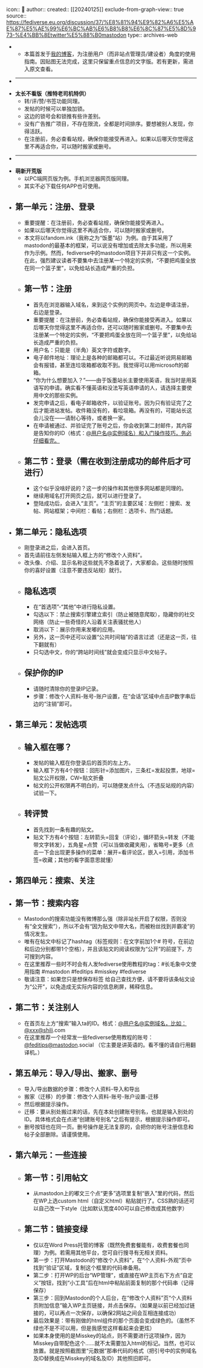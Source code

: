 icon:: 💾
author:: 
created:: [[20240125]]
exclude-from-graph-view:: true
source:: https://fediverse.eu.org/discussion/37/%E8%81%94%E9%82%A6%E5%AE%87%E5%AE%99%E6%BC%AB%E6%B8%B8%E6%8C%87%E5%8D%973-%E4%BB%8Etwitter%E5%88%B0mastodon
type:: archives-web

- - 本篇首发于[我的博客](https://fediverse.eu.org/home/leaving?target=https%3A%2F%2Fwp.me%2FpbKqHZ-SO)，为注册用户（而非站点管理员/建设者）角度的使用指南。因贴图无法完成，这里只保留重点信息的文字版。若有更新，需进入原文查看。
- ___
- **太长不看版（推特老司机特供）**
  - 转/评/赞/书签功能同理。
  - 发帖的时候可以单独加锁。
  - 这边的锁号会和锁推有些许差别。
  - 没有广告推广项目，不存在限流，全都是时间排序。要想被别人发现，你得活跃。
  - 在注册前，务必查看站规，确保你能接受再进入。如果以后哪天你觉得这里不再适合你，可以随时搬家或删号。
- ___
- **萌新开荒版**
  - 以PC端网页版为例。手机浏览器网页版同理。
  - 其实不必下载任何APP也可使用。
- ## 第一单元：注册、登录
  - 重要提醒：在注册前，务必查看站规，确保你能接受再进入。
  - 如果以后哪天你觉得这里不再适合你，可以随时搬家或删号。
  - 本文将以fandom.ink（我称之为“饭墨”站）为例。由于其采用了mastodon的最基本的框架，可以说没有增加或去除太多功能，所以用来作为示例。然而，fediverse中的mastodon项目下并非只有这一个实例。在此，强烈建议读者不要集中去注册某一个特定的实例，“不要把鸡蛋全放在同一个篮子里”，以免给站长造成严重的负担。
  - ## 第一节：注册
    - 首先在浏览器输入域名，来到这个实例的网页中。左边是申请注册，右边是登录。
    - 重要提醒：在注册前，务必查看站规，确保你能接受再进入。如果以后哪天你觉得这里不再适合你，还可以随时搬家或删号。不要集中去注册某一个特定的实例，“不要把鸡蛋全放在同一个篮子里”，以免给站长造成严重的负担。
    - 用户名：只能是（半角）英文字符或数字。
    - 电子邮件地址：理论上是各种的邮箱都可以。不过最近听说网易邮箱会有报错，甚至连垃圾箱都收取不到。我觉得可以用microsoft的邮箱。
    - “你为什么想要加入？”——由于饭墨站长主要使用英语，我当时是用英语写的申请。确实看不懂英语和没法写英语申请的人，请选择主要使用中文的那些实例。
    - 发完申请之后，看电子邮箱收件，以验证账号。因为只有验证完了之后才能进站发帖。收件箱没有的，看垃圾箱。再没有的，可能站长这会儿没在——请耐心等待，或者换一家。
    - 在申请被通过、并验证完了账号之后，你会收到第二封邮件，其内容是告知你的ID（格式：[@用户名](https://fediverse.eu.org/profile/%E7%94%A8%E6%88%B7%E5%90%8D)[@实例域名）和入门操作技巧，务必仔细看完。](https://fediverse.eu.org/profile/%E5%AE%9E%E4%BE%8B%E5%9F%9F%E5%90%8D%EF%BC%89%E5%92%8C%E5%85%A5%E9%97%A8%E6%93%8D%E4%BD%9C%E6%8A%80%E5%B7%A7%EF%BC%8C%E5%8A%A1%E5%BF%85%E4%BB%94%E7%BB%86%E7%9C%8B%E5%AE%8C%E3%80%82)
  - ## 第二节：登录（需在收到注册成功的邮件后才可进行）
    - 这个似乎没啥好说的？这一步的操作和其他很多网站都是同理的。
    - 继续用域名打开网页之后，就可以进行登录了。
    - 登陆成功后，会进入“主页”。“主页”的主要区域：左侧栏：搜索、发帖、网站框架；中间栏：看帖；右侧栏：选项卡、热门话题。
- ## 第二单元：隐私选项
  - 刚登录进之后，会进入首页。
  - 首先请前往左侧发帖输入框上方的“修改个人资料”。
  - 改头像、介绍、显示名称这些就先不急着说了，大家都会。这些随时按照你的喜好设置（注意不要违反站规）就行。
  - ## 隐私选项
    - 在“首选项”-“其他”中进行隐私设置。
    - 勾选以下：禁止搜索引擎建立索引（防止被随意爬取），隐藏你的社交网络（防止一些奇怪的人沿着关注表骚扰他人）
    - 取消以下：展示你用来发嘟的应用。
    - 另外，这一页中还可以设置“公共时间轴”的语言过滤（还是这一页，往下翻就有）
    - 只勾选中文，你的“跨站时间线”就会变成只显示中文帖子。
  - ## 保护你的IP
    - 请随时清除你的登录IP记录。
    - 步骤：修改个人资料-账号-账户设置，在“会话”区域中点击IP数字串后边的“注销”即可。
- ## 第三单元：发帖选项
  - ## 输入框在哪？
    - 发帖的输入框在你登录后的首页的左上方。
    - 输入框下方有4个按钮：回形针=添加图片，三条杠=发起投票，地球=贴文公开权限，CW=贴文折叠
    - 帖文的公开权限再不明白的，可以随便发点什么（不违反站规的内容）试验一下。
  - ## 转评赞
    - 首先找到一条有趣的贴文。
    - 贴文下方有4个按钮：左转箭头=回复（评论），循环箭头=转发（不能带文字转发），五角星=点赞（可以当做收藏夹用），省略号=更多（点击一下会出现更多操作的菜单：展开=看评论区，嵌入=引用，添加书签=收藏；其他的看字面意思就懂）
- ## 第四单元：搜索、关注
- ## 第一节：搜索内容
  - Mastodon的搜索功能没有微博那么强（除非站长开启了权限，否则没有“全文搜索”），所以不会有“因为贴文中带大名，而被粉丝找到并霸凌”的情况发生。
  - 唯有在帖文中标记了hashtag（标签规则：在文字前加1个# 符号，在前边和后边分别都带1个空格），并且该贴文的阅读权限为“公开”的前提下，方可搜到内容。
  - 在这里推荐一些时不时会有人发fediverse使用教程的tag：\#长毛象中文使用指南 \#mastodon \#feditips \#misskey \#fediverse
  - 敬请注意：如果您只是想保存标签 给自己查找方便，请不要将该条帖文设为“公开”，以免造成无实际内容的信息刷屏，稀释信息。
- ## 第二节：关注别人
  - 在首页左上方“搜索”输入ta的ID。格式：[@用户名](https://fediverse.eu.org/profile/%E7%94%A8%E6%88%B7%E5%90%8D)[@实例域名，比如：](https://fediverse.eu.org/profile/%E5%AE%9E%E4%BE%8B%E5%9F%9F%E5%90%8D%EF%BC%8C%E6%AF%94%E5%A6%82%EF%BC%9A)[@xxx@shili](https://fediverse.eu.org/profile/xxx%40shili).com
  - 在这里推荐一个经常发一些fediverse使用教程的账号：[@feditips@mastodon](https://fediverse.eu.org/profile/feditips%40mastodon).social （它主要是讲英语的。看不懂的请自行用翻译机。）
- ## 第五单元：导入/导出、搬家、删号
  - 导入/导出数据的步骤：修改个人资料-导入和导出
  - 搬家（迁移）的步骤：修改个人资料-账号-账户设置-迁移
  - 然后根据提示操作。
  - 迁移：要从别处搬过来的话，先在本处创建账号别名，也就是输入别处的ID。具体格式会在点进“创建账号别名”之后有提示，根据提示操作即可。
  - 删号按钮也在同一页。删号操作是无法复原的，会把你的账号注册信息和帖子全部删除。请谨慎使用。
- ## 第六单元：一些连接
  - ## 第一节：引用帖文
    - 从mastodon上的嘟文三个点“更多”选项里复制“嵌入”里的代码，然后在WP上选custom html（自定义html）粘贴就行了。CSS熟的话还可以自己改一下style（比如默认宽度400可以自己修改成其他数字）
  - ## 第二节：链接变绿
    - 仅以在Word Press托管的博客（既然免费套餐能有，收费套餐也同理）为例。若需用其他平台，您可自行搜寻有无相关资料。
    - 第一步：打开Mastodon的“修改个人资料”，在“个人资料-外观”页中找到“验证”区域，复制这个框里的代码串备用。
    - 第二步：打开WP的后台“WP管理”，或直接在WP主页右下方点“自定义”按钮，找到“小工具”后在html中粘贴前面复制的那个代码串（记得保存）
    - 第三步：回到Mastodon的个人后台，在“修改个人资料”页“个人资料页附加信息”输入WP主页链接，并点击保存。（如果是以前已经加过链接的，可以再点一次保存，以确保2网站之间会互相连接成功）
    - 最后效果是：带有刚做的html组件的那个页面会变成绿色的。（虽然不绿也不是不可以用，但是我感觉这样看起来会更炫）
    - 如果本身使用的是Misskey的站点，则不需要进行这项操作，因为Misskey自带配色这个……就不太需要加入html的标记。当然，也可以放置。就是按照截图里“元数据”那串代码的格式（把引号中的实例域名及ID替换成在Misskey的域名及ID）其他照旧即可。